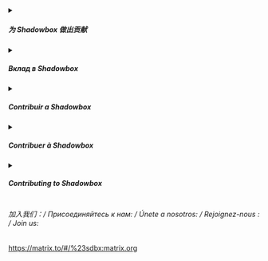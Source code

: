 <details><summary>
  
##### 为 Shadowbox 做出贡献
</summary>

###### 在我們的空間裡，我們期望你最小化偏見和壞處並且以慎重、有道德感和責任來行事。一個平衡的系統，它既能執行又好看，是為創作者和使用者之間提供了利益；一個透明且負責任的系統，它服務於所有人類。這樣的力量永遠應該成為機器學習的推動力。 以此思考，任何人都可以參與。回報是生命的持續者。回报方式包括：

###### - 在公共網路上分享一次正面的Shadowbox經驗。
###### - 指出Shadowbox中不恰當的翻譯並建議修改。
###### - 寫下或錄音使用Shadowbox的注意事項來與我們分享。
###### - 描述、圖畫、遊玩或編碼一個新功能或擴充版本的Shadowbox。
###### - 製作或錄音一段如何操作Shadowbox的教學片段。
###### - 回答來自Shadowbox使用者的問題在討論板上。
###### - 幫助我們找到並修復bug，或測試我們的修復後是否有效。
###### 使用我們的軟體並告訴我們你喜歡了什麼。

###### 簡短且友善。在可能的情況下使用简单的术语。所有语言都被允许，尽管Russian, Spanish, French, Mandarin Chinese和English更受欢迎。
</details>

<details><summary>
  
##### Вклад в Shadowbox
</summary>

###### В наших пространствах мы ожидаем, что вы сведете к минимуму предвзятость и вред и будете действовать вдумчиво с совестью и подотчетностью. Сбалансированная система, которая хорошо работает и выглядит, служит интересам как создателей, так и пользователей; прозрачная и ответственная система служит всему человечеству. Пусть это навсегда останется движущей силой машинного обучения.

###### Имея это в виду, любой желающие могут внести свой вклад. Именно взаимность поддерживает жизнь. Это взаимность. Верните:

###### - Обмен положительным опытом работы с Shadowbox в общедоступном Интернете.
###### - Указание неудобных переводов в Shadowbox и предложение редактирования.
###### - Делайте заметки или записывайте себя с помощью Shadowbox, чтобы поделиться с нами.
###### - Описание, рисование, воспроизведение или кодирование новой функции или расширения для Shadowbox.
###### - Написание или запись практической трансляции с использованием Shadowbox.
###### - Ответы на вопросы пользователей Shadowbox на доске обсуждений.
###### - Помочь нам найти и исправить ошибки или проверить, что наши исправления работают после этого.
###### - Используя наше программное обеспечение и сообщая нам, что вам понравилось то, что мы сделали!

###### Будьте краткими и добрыми. Используйте простые термины, где это возможно. Допускаются все языки, хотя предпочтение отдается русскому, испанскому, французскому, китайскому китайскому и английскому.
</details>

<details><summary>
  
##### Contribuir a Shadowbox
</summary>

###### En nuestros espacios, esperamos que minimices los prejuicios y el daño y actúes cuidadosamente con conciencia y responsabilidad. Un sistema equilibrado que funciona y se ve bien sirve a los intereses tanto de los creadores como de los usuarios; un sistema transparente y responsable sirve a toda la humanidad. Que esta sea para siempre la fuerza impulsora del aprendizaje automático.

###### Con esto en mente, cualquiera puede contribuir. Es la reciprocidad la que sostiene la vida. Devolver por:

###### - Compartir una experiencia positiva con Shadowbox en la web pública.
###### - Señalar traducciones incómodas en Shadowbox y sugerir una edición.
###### - Tomar notas o grabarte a ti mismo usando Shadowbox para compartir con nosotros.
###### - Describir, dibujar, reproducir o codificar una nueva función o extensión para Shadowbox.
###### - Escribir o grabar una transmisión instructiva con Shadowbox.
###### - Responder a las preguntas de los usuarios de Shadowbox en el panel de discusión.
###### - Ayudándonos a encontrar y corregir errores, o probando que nuestras correcciones funcionen después.
###### - ¡Usar nuestro software y hacernos saber que has disfrutado de lo que hemos hecho!

###### Sé breve y amable. Utiliza términos sencillos siempre que sea posible. Se permiten todos los idiomas, aunque se prefiere el ruso, el español, el francés, el chino mandarín y el inglés.
</details>

<details><summary>
  
##### Contribuer à Shadowbox
</summary>

######  Dans nos espaces, nous attendons de vous que vous réduisiez au minimum les préjugés et les préjudices et que vous agissiez de manière réfléchie avec conscience et responsabilité. Un système équilibré qui fonctionne et qui a fière allure sert à la fois les intérêts des créateurs et des utilisateurs ; un système transparent et responsable sert toute l'humanité. Que cela soit à jamais la force motrice de l'apprentissage automatique.

###### Dans cet esprit, tous sont invités à contribuer. C'est la réciprocité qui soutient la vie. Donnez en retour par :

###### - Partager une expérience positive avec Shadowbox sur le web public.
###### - Signaler des traductions maladroites dans Shadowbox et suggérer une modification.
###### - Prendre des notes ou vous enregistrer en utilisant Shadowbox pour les partager avec nous.
###### - Description, dessin, lecture ou codage d'une nouvelle fonctionnalité ou d'une nouvelle extension pour Shadowbox.
###### - Écrire ou enregistrer une émission explicative impliquant Shadowbox.
###### - Répondre aux questions des utilisateurs de Shadowbox dans le forum de discussion.
###### - Nous aider à trouver et à corriger les bogues, ou tester que nos correctifs fonctionnent par la suite.
###### - En utilisant notre logiciel et en nous faisant savoir que vous avez apprécié ce que nous avons fait !

###### Soyez bref et gentil. Utilisez des termes simples dans la mesure du possible. Toutes les langues sont autorisées, bien que le russe, l'espagnol, le français, le chinois mandarin et l'anglais soient préférés.
</details>

<details><summary>
  
##### Contributing to Shadowbox
</summary>

######  In our spaces, we expect you to minimise bias and harm and act thoughtfully with conscience and accountability. A balanced system that performs and looks good serves the interest of both creators and users; a transparent and responsible system serves all humanity. May this forever be the driving force behind Machine Learning.

###### With this in mind, any are welcome to contribute. It is reciprocation that sustains life. Give back by:

###### -  Sharing a positive experience with Shadowbox on the public web.
###### -  Pointing out awkward translations in Shadowbox and suggesting an edit.
###### -  Taking notes or recording yourself using Shadowbox to share with us.
###### -  Describing, drawing, playing, or coding a new feature or extension for Shadowbox.
###### -  Writing or recording a how-to broadcast involving Shadowbox.
###### -  Answering questions from Shadowbox users in the discussion board.
###### -  Helping us find and fix bugs, or testing that our fixes work afterwards.
###### -  Using our software and letting us know you've enjoyed what we've made!

###### Be brief and be kind. Use simple terms where possible. All languages are permitted, though Russian, Spanish, French, Mandarin Chinese and English are preferred.
</details>

###### 加入我们：/ Присоединяйтесь к нам: / Únete a nosotros: / Rejoignez-nous : / Join us:
https://matrix.to/#/%23sdbx:matrix.org
